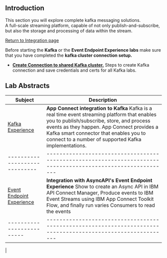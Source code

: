 ## Introduction
This section you will explore complete kafka messaging solutions. <BR> 
A full-scale streaming platform, capable of not only publish-and-subscribe, but also the storage and processing of data within the stream. 

[Return to Integration page](../index.md)



Before starting the **Kafka** or the **Event Endpoint Experience labs** make sure that you have completed the **kafka cluster connection setup.**
* **[Create Connection to shared Kafka cluster.](Kafka-Pre-lab/index.md)** Steps to create Kafka connection and save credentials and certs for all Kafka labs. 
## Lab Abstracts

|  Subject                            | Description                                            |                                                               
|-----------------------------|------------------------------------------------------------------------------------------------------------|
| [Kafka Experience](Kafka-Experience/index.md)       | **App Connect integration to Kafka**  Kafka is a real time event streaming platform that enables you to publish/subscribe, store, and process events as they happen. App Connect provides a Kafka smart connector that enables you to connect to a number of supported Kafka implementations.
|-----------------------------|------------------------------------------------------------------------------------------------------------|
| [Event Endpoint Experience](Event_EndPoint/index.md)       | **Integration with AsyncAPI's Event Endpoint Experience**  Show to create an Async API in IBM API Connect Manager, Produce events to IBM Event Streams using IBM App Connect Toolkit Flow, and finally run varies Consumers to read the events 
|-------------------------|------------------------------------------------------------------------------------------------------------|
|